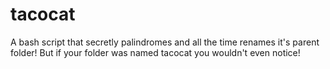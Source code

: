 # tacocat
A bash script that secretly palindromes and all the time renames it's parent folder! But if your folder was named tacocat you wouldn't even notice!
